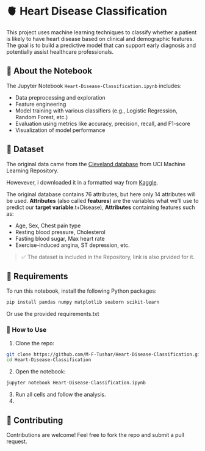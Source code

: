 # 🫀 Heart Disease Classification

This project uses machine learning techniques to classify whether a patient is likely to have heart disease based on clinical and demographic features. The goal is to build a predictive model that can support early diagnosis and potentially assist healthcare professionals.

## 📘 About the Notebook

The Jupyter Notebook `Heart-Disease-Classification.ipynb` includes:

- Data preprocessing and exploration  
- Feature engineering  
- Model training with various classifiers (e.g., Logistic Regression, Random Forest, etc.)  
- Evaluation using metrics like accuracy, precision, recall, and F1-score  
- Visualization of model performance

## 📂 Dataset

The original data came from the [Cleveland database](https://archive.ics.uci.edu/dataset/45/heart+disease) from UCI Machine Learning Repository.

Howevever, i downloaded it in a formatted way from [Kaggle](https://www.kaggle.com/datasets/sumaiyatasmeem/heart-disease-classification-dataset).

The original database contains 76 attributes, but here only 14 attributes will be used. **Attributes** (also called **features**) are the variables what we'll use to predict our **target variable**.t+Disease), **Attributes** containing features such as:

- Age, Sex, Chest pain type  
- Resting blood pressure, Cholesterol  
- Fasting blood sugar, Max heart rate  
- Exercise-induced angina, ST depression, etc.

> ✅ The dataset is included in the Repository, link is also prvided for it.

## 🧰 Requirements

To run this notebook, install the following Python packages:

```bash
pip install pandas numpy matplotlib seaborn scikit-learn
```
Or use the provided requirements.txt

### 🚀 How to Use
1. Clone the repo:
```bash
git clone https://github.com/M-F-Tushar/Heart-Disease-Classification.git
cd Heart-Disease-Classification
```
2. Open the notebook:
```bash
jupyter notebook Heart-Disease-Classification.ipynb
```
3. Run all cells and follow the analysis.
4. 
## 🤝 Contributing
Contributions are welcome! Feel free to fork the repo and submit a pull request.
